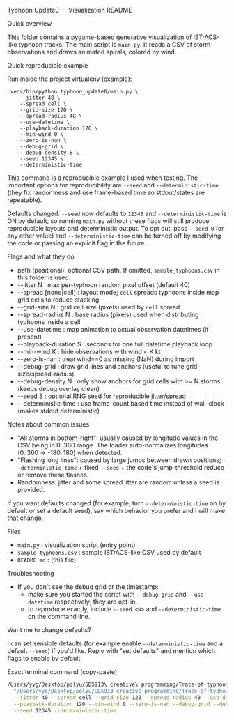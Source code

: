 Typhoon Update0 — Visualization README

Quick overview

This folder contains a pygame-based generative visualization of IBTrACS-like typhoon tracks.
The main script is `main.py`. It reads a CSV of storm observations and draws animated spirals, colored by wind.

Quick reproducible example

Run inside the project virtualenv (example):

    .venv/bin/python typhoon_update0/main.py \
        --jitter 40 \
        --spread cell \
        --grid-size 120 \
        --spread-radius 48 \
        --use-datetime \
        --playback-duration 120 \
        --min-wind 0 \
        --zero-is-nan \
        --debug-grid \
        --debug-density 8 \
        --seed 12345 \
        --deterministic-time

This command is a reproducible example I used when testing. The important options for reproducibility are `--seed` and `--deterministic-time` (they fix randomness and use frame-based time so stdout/states are repeatable).

Defaults changed: `--seed` now defaults to `12345` and `--deterministic-time` is ON by default, so running `main.py` without these flags will still produce reproducible layouts and deterministic output. To opt out, pass `--seed 0` (or any other value) and `--deterministic-time` can be turned off by modifying the code or passing an explicit flag in the future.

Flags and what they do

- path (positional): optional CSV path. If omitted, `sample_typhoons.csv` in this folder is used.
- --jitter N            : max per-typhoon random pixel offset (default 40)
- --spread [none|cell]  : layout mode; `cell` spreads typhoons inside map grid cells to reduce stacking
- --grid-size N         : grid cell size (pixels) used by `cell` spread
- --spread-radius N     : base radius (pixels) used when distributing typhoons inside a cell
- --use-datetime        : map animation to actual observation datetimes (if present)
- --playback-duration S : seconds for one full datetime playback loop
- --min-wind K          : hide observations with wind < K kt
- --zero-is-nan         : treat wind==0 as missing (NaN) during import
- --debug-grid          : draw grid lines and anchors (useful to tune grid-size/spread-radius)
- --debug-density N     : only show anchors for grid cells with >= N storms (keeps debug overlay clean)
- --seed S              : optional RNG seed for reproducible jitter/spread
- --deterministic-time  : use frame-count based time instead of wall-clock (makes stdout deterministic)

Notes about common issues

- "All storms in bottom-right": usually caused by longitude values in the CSV being in 0..360 range. The loader auto-normalizes longitudes (0..360 -> -180..180) when detected.
- "Flashing long lines": caused by large jumps between drawn positions; `--deterministic-time` + fixed `--seed` + the code's jump-threshold reduce or remove these flashes.
- Randomness: jitter and some spread jitter are random unless a seed is provided.

If you want defaults changed (for example, turn `--deterministic-time` on by default or set a default seed), say which behavior you prefer and I will make that change.

Files

- `main.py`  : visualization script (entry point)
- `sample_typhoons.csv` : sample IBTrACS-like CSV used by default
- `README.md` : (this file)

Troubleshooting

- If you don't see the debug grid or the timestamp:
  - make sure you started the script with `--debug-grid` and `--use-datetime` respectively; they are opt-in.
  - to reproduce exactly, include `--seed <N>` and `--deterministic-time` on the command line.

Want me to change defaults?

I can set sensible defaults (for example enable `--deterministic-time` and a default `--seed`) if you'd like. Reply with "set defaults" and mention which flags to enable by default.

Exact terminal command (copy-paste)

```bash
/Users/yyg/Desktop/polyu/SD5913\ creative\ programming/Trace-of-typhoon/.venv/bin/python \
  "/Users/yyg/Desktop/polyu/SD5913 creative programming/Trace-of-typhoon/typhoon_update0/main.py" \
  --jitter 40 --spread cell --grid-size 120 --spread-radius 48 --use-datetime \
  --playback-duration 120 --min-wind 0 --zero-is-nan --debug-grid --debug-density 8 \
  --seed 12345 --deterministic-time
```
